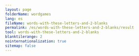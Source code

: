 ```yaml
---
layout: page
folderName: wordgames
lang: es
fileName: words-with-these-letters-and-2-blanks
permalink: /es/words-with-these-letters-and-2-blanks/result
tool: words-with-these-letters-and-2-blanks
blanktilerange: 2
nointernationalization: true
sitemap: false 
---
```

